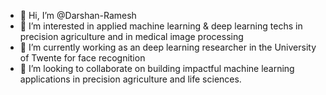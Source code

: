 - 👋 Hi, I’m @Darshan-Ramesh
- 👀 I’m interested in applied machine learning & deep learning techs in precision agriculture and in medical image processing
- 🌱 I’m currently working as an deep learning researcher in the University of Twente for face recognition
- 💞️ I’m looking to collaborate on building impactful machine learning applications in precision agriculture and life sciences.

<!---
Darshan-Ramesh/Darshan-Ramesh is a ✨ special ✨ repository because its `README.md` (this file) appears on your GitHub profile.
You can click the Preview link to take a look at your changes.
--->
